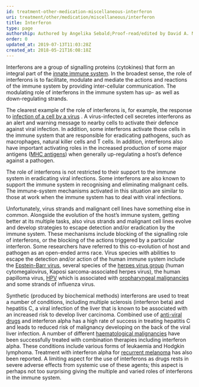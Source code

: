 ```yaml
---
id: treatment-other-medication-miscellaneous-interferon
uri: treatment/other/medication/miscellaneous/interferon
title: Interferon
type: page
authorship: Authored by Angelika Sebald;Proof-read/edited by David A. Mitchell
order: 0
updated_at: 2019-07-13T11:03:28Z
created_at: 2018-05-21T16:08:18Z
---
```


<p>Interferons are a group of signalling proteins (cytokines) that
    form an integral part of the <a href="/treatment/other/medication/inflammation/more-info">innate immune system</a>.
    In the broadest sense, the role of interferons is to facilitate,
    modulate and mediate the actions and reactions of the immune
    system by providing inter-cellular communication. The modulating
    role of interferons in the immune system has up- as well
    as down-regulating strands.</p>
<p>The clearest example of the role of interferons is, for example,
    the response to <a href="/treatment/other/medication/infection/more-info">infection of a cell by a virus</a>    . A virus-infected cell secretes interferons as an alert
    and warning message to nearby cells to activate their defence
    against viral infection. In addition, some interferons activate
    those cells in the immune system that are responsible for
    eradicating pathogens, such as macrophages, natural killer
    cells and T cells. In addition, interferons also have important
    activating roles in the increased production of some major
    antigens (<a href="/treatment/other/new-developments/immunotherapies/more-info">MHC antigens</a>)
    when generally up-regulating a host’s defence against a pathogen.</p>
<p>The role of interferons is not restricted to their support to
    the immune system in eradicating viral infections. Some interferons
    are also known to support the immune system in recognising
    and eliminating malignant cells. The immune-system mechanisms
    activated in this situation are similar to those at work
    when the immune system has to deal with viral infections.</p>
<p>Unfortunately, virus strands and malignant cell lines have something
    else in common. Alongside the evolution of the host’s immune
    system, getting better at its multiple tasks, also virus
    strands and malignant cell lines evolve and develop strategies
    to escape detection and/or eradication by the immune system.
    These mechanisms include blocking of the signalling role
    of interferons, or the blocking of the actions triggered
    by a particular interferon. Some researchers have referred
    to this co-evolution of host and pathogen as an open-ended
    arms race. Virus species with abilities to escape the detection
    and/or action of the human immune system include the <a href="/diagnosis/a-z/infection/more-info">Epstein-Barr virus</a>,
    several species of the <a href="/diagnosis/a-z/infection/more-info">herpes virus group</a>    (human cytomegalovirus, Kaposi sarcoma-associated herpes
    virus), the human papilloma virus, <a href="/diagnosis/a-z/cancer/mouth-cancer/detailed">HPV</a>    which is associated with <a href="/diagnosis/a-z/cancer/mouth-cancer/detailed">oropharyngeal malignancies</a>    and some strands of influenza virus.</p>
<p>Synthetic (produced by biochemical methods) interferons are used
    to treat a number of conditions, including multiple sclerosis
    (interferon beta) and hepatitis C, a viral infection of the
    liver that is known to be associated with an increased risk
    to develop liver carcinoma. Combined use of <a href="/treatment/other/medication/infection/detailed">anti-viral drugs</a>    and interferon alpha has a high rate of success in treating
    hepatitis C and leads to reduced risk of malignancy developing
    on the back of the viral liver infection. A number of different
    <a href="/diagnosis/a-z/tumour/blood-malignancy">haematological malignancies</a>    have been successfully treated with combination therapies
    including interferon alpha. These conditions include various
    forms of leukaemia and Hodgkin lymphoma. Treatment with interferon
    alpha for <a href="/diagnosis/a-z/cancer/facial-skin/more-info">recurrent melanoma</a>    has also been reported. A limiting aspect for the use of
    interferons as drugs rests in severe adverse effects from
    systemic use of these agents; this aspect is perhaps not
    too surprising giving the multiple and varied roles of interferons
    in the immune system.</p>
